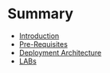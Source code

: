 # Summary

* [Introduction](README.md)
* [Pre-Requisites](pre-requisites.md)
* [Deployment Architecture](deployment-architecture.md)
* [LABs](labs.md)

